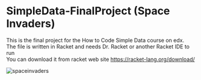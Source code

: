 # SimpleData-FinalProject (Space Invaders)
This is the final project for the How to Code Simple Data course on edx.<br/> 
The file is written in Racket and needs Dr. Racket or another Racket IDE to run <br/> 
You can download it from racket web site https://racket-lang.org/download/

![spaceinvaders](https://user-images.githubusercontent.com/111573910/233703043-2b29f169-5e35-4616-b53a-40d7896afc7b.gif)
